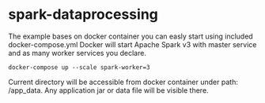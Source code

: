 # spark-dataprocessing

The example bases on docker container you can easly start using included docker-compose.yml
Docker will start Apache Spark v3 with master service and as many worker services you declare.

```
docker-compose up --scale spark-worker=3
```

Current directory will be accessible from docker container under path: /app_data.
Any application jar or data file will be visible there.
